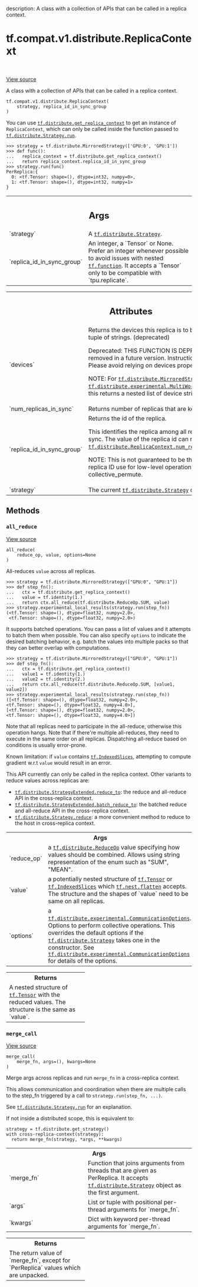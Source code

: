 description: A class with a collection of APIs that can be called in a replica context.

<div itemscope itemtype="http://developers.google.com/ReferenceObject">
<meta itemprop="name" content="tf.compat.v1.distribute.ReplicaContext" />
<meta itemprop="path" content="Stable" />
<meta itemprop="property" content="__init__"/>
<meta itemprop="property" content="all_reduce"/>
<meta itemprop="property" content="merge_call"/>
</div>

# tf.compat.v1.distribute.ReplicaContext

<!-- Insert buttons and diff -->

<table class="tfo-notebook-buttons tfo-api nocontent" align="left">

</table>

<a target="_blank" class="external" href="/code/stable/tensorflow/python/distribute/distribute_lib.py">View source</a>



A class with a collection of APIs that can be called in a replica context.

<pre class="devsite-click-to-copy prettyprint lang-py tfo-signature-link">
<code>tf.compat.v1.distribute.ReplicaContext(
    strategy, replica_id_in_sync_group
)
</code></pre>



<!-- Placeholder for "Used in" -->

You can use <a href="../../../../tf/distribute/get_replica_context.md"><code>tf.distribute.get_replica_context</code></a> to get an instance of
`ReplicaContext`, which can only be called inside the function passed to
<a href="../../../../tf/distribute/Strategy.md#run"><code>tf.distribute.Strategy.run</code></a>.

```
>>> strategy = tf.distribute.MirroredStrategy(['GPU:0', 'GPU:1'])
>>> def func():
...   replica_context = tf.distribute.get_replica_context()
...   return replica_context.replica_id_in_sync_group
>>> strategy.run(func)
PerReplica:{
  0: <tf.Tensor: shape=(), dtype=int32, numpy=0>,
  1: <tf.Tensor: shape=(), dtype=int32, numpy=1>
}
```

<!-- Tabular view -->
 <table class="responsive fixed orange">
<colgroup><col width="214px"><col></colgroup>
<tr><th colspan="2"><h2 class="add-link">Args</h2></th></tr>

<tr>
<td>
`strategy`
</td>
<td>
A <a href="../../../../tf/distribute/Strategy.md"><code>tf.distribute.Strategy</code></a>.
</td>
</tr><tr>
<td>
`replica_id_in_sync_group`
</td>
<td>
An integer, a `Tensor` or None. Prefer an
integer whenever possible to avoid issues with nested <a href="../../../../tf/function.md"><code>tf.function</code></a>. It
accepts a `Tensor` only to be compatible with `tpu.replicate`.
</td>
</tr>
</table>





<!-- Tabular view -->
 <table class="responsive fixed orange">
<colgroup><col width="214px"><col></colgroup>
<tr><th colspan="2"><h2 class="add-link">Attributes</h2></th></tr>

<tr>
<td>
`devices`
</td>
<td>
Returns the devices this replica is to be executed on, as a tuple of strings. (deprecated)

Deprecated: THIS FUNCTION IS DEPRECATED. It will be removed in a future version.
Instructions for updating:
Please avoid relying on devices property.

NOTE: For <a href="../../../../tf/distribute/MirroredStrategy.md"><code>tf.distribute.MirroredStrategy</code></a> and
<a href="../../../../tf/distribute/experimental/MultiWorkerMirroredStrategy.md"><code>tf.distribute.experimental.MultiWorkerMirroredStrategy</code></a>, this returns a
nested
list of device strings, e.g, [["GPU:0"]].
</td>
</tr><tr>
<td>
`num_replicas_in_sync`
</td>
<td>
Returns number of replicas that are kept in sync.
</td>
</tr><tr>
<td>
`replica_id_in_sync_group`
</td>
<td>
Returns the id of the replica.

This identifies the replica among all replicas that are kept in sync. The
value of the replica id can range from 0 to
<a href="../../../../tf/distribute/ReplicaContext.md#num_replicas_in_sync"><code>tf.distribute.ReplicaContext.num_replicas_in_sync</code></a> - 1.

NOTE: This is not guaranteed to be the same ID as the XLA replica ID use
for low-level operations such as collective_permute.
</td>
</tr><tr>
<td>
`strategy`
</td>
<td>
The current <a href="../../../../tf/distribute/Strategy.md"><code>tf.distribute.Strategy</code></a> object.
</td>
</tr>
</table>



## Methods

<h3 id="all_reduce"><code>all_reduce</code></h3>

<a target="_blank" class="external" href="/code/stable/tensorflow/python/distribute/distribute_lib.py">View source</a>

<pre class="devsite-click-to-copy prettyprint lang-py tfo-signature-link">
<code>all_reduce(
    reduce_op, value, options=None
)
</code></pre>

All-reduces `value` across all replicas.

```
>>> strategy = tf.distribute.MirroredStrategy(["GPU:0", "GPU:1"])
>>> def step_fn():
...   ctx = tf.distribute.get_replica_context()
...   value = tf.identity(1.)
...   return ctx.all_reduce(tf.distribute.ReduceOp.SUM, value)
>>> strategy.experimental_local_results(strategy.run(step_fn))
(<tf.Tensor: shape=(), dtype=float32, numpy=2.0>,
 <tf.Tensor: shape=(), dtype=float32, numpy=2.0>)
```

It supports batched operations. You can pass a list of values and it
attempts to batch them when possible. You can also specify `options`
to indicate the desired batching behavior, e.g. batch the values into
multiple packs so that they can better overlap with computations.

```
>>> strategy = tf.distribute.MirroredStrategy(["GPU:0", "GPU:1"])
>>> def step_fn():
...   ctx = tf.distribute.get_replica_context()
...   value1 = tf.identity(1.)
...   value2 = tf.identity(2.)
...   return ctx.all_reduce(tf.distribute.ReduceOp.SUM, [value1, value2])
>>> strategy.experimental_local_results(strategy.run(step_fn))
([<tf.Tensor: shape=(), dtype=float32, numpy=2.0>,
<tf.Tensor: shape=(), dtype=float32, numpy=4.0>],
[<tf.Tensor: shape=(), dtype=float32, numpy=2.0>,
<tf.Tensor: shape=(), dtype=float32, numpy=4.0>])
```

Note that all replicas need to participate in the all-reduce, otherwise this
operation hangs. Note that if there're multiple all-reduces, they need to
execute in the same order on all replicas. Dispatching all-reduce based on
conditions is usually error-prone.

Known limitation: if `value` contains <a href="../../../../tf/IndexedSlices.md"><code>tf.IndexedSlices</code></a>, attempting to
compute gradient w.r.t `value` would result in an error.

This API currently can only be called in the replica context. Other
variants to reduce values across replicas are:
* <a href="../../../../tf/distribute/StrategyExtended.md#reduce_to"><code>tf.distribute.StrategyExtended.reduce_to</code></a>: the reduce and all-reduce API
  in the cross-replica context.
* <a href="../../../../tf/distribute/StrategyExtended.md#batch_reduce_to"><code>tf.distribute.StrategyExtended.batch_reduce_to</code></a>: the batched reduce and
  all-reduce API in the cross-replica context.
* <a href="../../../../tf/distribute/Strategy.md#reduce"><code>tf.distribute.Strategy.reduce</code></a>: a more convenient method to reduce
  to the host in cross-replica context.

<!-- Tabular view -->
 <table class="responsive fixed orange">
<colgroup><col width="214px"><col></colgroup>
<tr><th colspan="2">Args</th></tr>

<tr>
<td>
`reduce_op`
</td>
<td>
a <a href="../../../../tf/distribute/ReduceOp.md"><code>tf.distribute.ReduceOp</code></a> value specifying how values should
be combined. Allows using string representation of the enum such as
"SUM", "MEAN".
</td>
</tr><tr>
<td>
`value`
</td>
<td>
a potentially nested structure of <a href="../../../../tf/Tensor.md"><code>tf.Tensor</code></a> or <a href="../../../../tf/IndexedSlices.md"><code>tf.IndexedSlices</code></a> which
<a href="../../../../tf/nest/flatten.md"><code>tf.nest.flatten</code></a> accepts. The structure and the shapes of `value` need to be
same on all replicas.
</td>
</tr><tr>
<td>
`options`
</td>
<td>
a <a href="../../../../tf/distribute/experimental/CommunicationOptions.md"><code>tf.distribute.experimental.CommunicationOptions</code></a>. Options to
perform collective operations. This overrides the default options if the
<a href="../../../../tf/distribute/Strategy.md"><code>tf.distribute.Strategy</code></a> takes one in the constructor. See
<a href="../../../../tf/distribute/experimental/CommunicationOptions.md"><code>tf.distribute.experimental.CommunicationOptions</code></a> for details of the
options.
</td>
</tr>
</table>



<!-- Tabular view -->
 <table class="responsive fixed orange">
<colgroup><col width="214px"><col></colgroup>
<tr><th colspan="2">Returns</th></tr>
<tr class="alt">
<td colspan="2">
A nested structure of <a href="../../../../tf/Tensor.md"><code>tf.Tensor</code></a> with the reduced values. The structure
is the same as `value`.
</td>
</tr>

</table>



<h3 id="merge_call"><code>merge_call</code></h3>

<a target="_blank" class="external" href="/code/stable/tensorflow/python/distribute/distribute_lib.py">View source</a>

<pre class="devsite-click-to-copy prettyprint lang-py tfo-signature-link">
<code>merge_call(
    merge_fn, args=(), kwargs=None
)
</code></pre>

Merge args across replicas and run `merge_fn` in a cross-replica context.

This allows communication and coordination when there are multiple calls
to the step_fn triggered by a call to `strategy.run(step_fn, ...)`.

See <a href="../../../../tf/distribute/Strategy.md#run"><code>tf.distribute.Strategy.run</code></a> for an explanation.

If not inside a distributed scope, this is equivalent to:

```
strategy = tf.distribute.get_strategy()
with cross-replica-context(strategy):
  return merge_fn(strategy, *args, **kwargs)
```

<!-- Tabular view -->
 <table class="responsive fixed orange">
<colgroup><col width="214px"><col></colgroup>
<tr><th colspan="2">Args</th></tr>

<tr>
<td>
`merge_fn`
</td>
<td>
Function that joins arguments from threads that are given as
PerReplica. It accepts <a href="../../../../tf/distribute/Strategy.md"><code>tf.distribute.Strategy</code></a> object as
the first argument.
</td>
</tr><tr>
<td>
`args`
</td>
<td>
List or tuple with positional per-thread arguments for `merge_fn`.
</td>
</tr><tr>
<td>
`kwargs`
</td>
<td>
Dict with keyword per-thread arguments for `merge_fn`.
</td>
</tr>
</table>



<!-- Tabular view -->
 <table class="responsive fixed orange">
<colgroup><col width="214px"><col></colgroup>
<tr><th colspan="2">Returns</th></tr>
<tr class="alt">
<td colspan="2">
The return value of `merge_fn`, except for `PerReplica` values which are
unpacked.
</td>
</tr>

</table>





